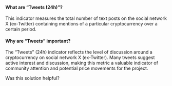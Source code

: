 #### What are “Tweets (24h)”?

This indicator measures the total number of text posts on the social network X (ex-Twitter) containing mentions of a particular cryptocurrency over a certain period. 

#### Why are “Tweets” important?

The “Tweets” (24h) indicator reflects the level of discussion around a cryptocurrency on social network X (ex-Twitter). Many tweets suggest active interest and discussion, making this metric a valuable indicator of community attention and potential price movements for the project.

Was this solution helpful?